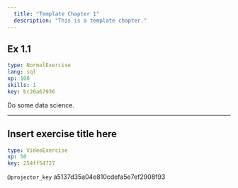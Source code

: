 ```yaml
---
  title: "Template Chapter 1"
  description: "This is a template chapter."
---
```


## Ex 1.1

```yaml
type: NormalExercise 
lang: sql
xp: 100 
skills: 1
key: bc20a67936   
```


Do some data science.


---

## Insert exercise title here

```yaml
type: VideoExercise 
xp: 50 
key: 254ff54727   
```

`@projector_key`
a5137d35a04e810cdefa5e7ef2908f93